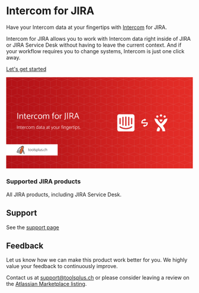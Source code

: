 # Intercom for JIRA

Have your Intercom data at your fingertips with [Intercom](https://www.intercom.com/) for JIRA.

Intercom for JIRA allows you to work with Intercom data right inside of JIRA or 
JIRA Service Desk without having to leave the current context. And if your workflow 
requires you to change systems, Intercom is just one click away.

[Let's get started](GettingStarted.md)

![Local Image](/assets/addons/intercom/Banner.jpeg) 

### Supported JIRA products

All JIRA products, including JIRA Service Desk.

## Support

See the [support page](/pages/support.md)

## Feedback

Let us know how we can make this product work better for you. We highly value 
your feedback to continuously improve.

Contact us at [support@toolsplus.ch](mailto:support@toolsplus.ch) or please 
consider leaving a review on the [Atlassian Marketplace listing](https://marketplace.atlassian.com/plugins/io.toolsplus.atlassian.connect.jira.intercom/cloud/reviews).

